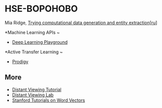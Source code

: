 # HSE-BOPOHOBO


Mia Ridge, [Trying computational data generation and entity extraction](http://www.openobjects.org.uk/2017/02/trying-computational-data-generation-and-entity-extraction/)[[ru](https://translate.google.com/translate?sl=en&tl=ru&js=y&prev=_t&hl=en&ie=UTF-8&u=http%3A%2F%2Fwww.openobjects.org.uk%2F2017%2F02%2Ftrying-computational-data-generation-and-entity-extraction%2F&edit-text=&act=url)]


 *Machine Learning APIs ~
 
 
- [Deep Learning Playground](http://104.131.28.158)

*Active Transfer Learning ~

- [Prodigy](https://prodi.gy/demo?view_id=ner)


## More
- [Distant Viewing Tutorial](https://github.com/statsmaths/distant-viewing-tutorial)
- [Distant Viewing Lab](https://distantviewing.org/)
- [Stanford Tutorials on Word Vectors](https://github.com/sul-cidr/dh2018-word-vector-workshops)
